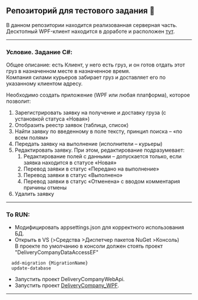 ## Репозиторий для тестового задания :hatching_chick:
В данном репозитории находится реализованная серверная часть. \
Десктопный WPF-клиент находится в доработе и расположен [тут](https://github.com/aamenkov/DeliveryCompany_client).

* * *
### Условие. Задание C#:

Общее описание: есть Клиент, у него есть груз, и он готов отдать этот груз в назначенном месте в назначенное время. \
Компания силами курьеров забирает груз и доставляет его по указанному клиентом адресу. 

Необходимо создать приложение (WPF или любая платформа), которое позволит:
1. Зарегистрировать заявку на получение и доставку груза (с установкой статуса «Новая»)
2. Отобразить реестр заявок (таблица, список)
3. Найти заявку по введенному в поле тексту, принцип поиска – «по всем полям»
4. Передать заявку на выполнение (исполнители – курьеры)
5. Редактировать заявку. При этом, редактирование подразумевает:
    1. Редактирование полей с данными – допускается только, если заявка находится в статусе  «Новая»
    2. Перевод заявки в статус «Передано на выполнение»
    3. Перевод заявки в статус «Выполнено»
    4. Перевод заявки в статус «Отменена» с вводом комментария причины отмены
6. Удалить заявку


* * *
### To RUN:
* Модифицировать appsettings.json для корректного использования БД.
* Открыть в VS (>Средства >Диспетчер пакетов NuGet >Консоль) \
 В проекте по умолчанию в консоли должен стоять проект "DeliveryCompanyDataAccessEF"
```  
  add-migration {MigrationName}
  update-database
```  
* Запустить проект DeliveryCompanyWebApi.
* Запустить проект [DeliveryCompany_WPF](https://github.com/aamenkov/DeliveryCompany_client).

* * *

